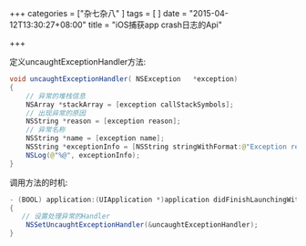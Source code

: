 +++
categories = ["杂七杂八"
]
tags = [
]
date = "2015-04-12T13:30:27+08:00"
title = "iOS捕获app crash日志的Api"

+++

定义uncaughtExceptionHandler方法:

~~~java
void uncaughtExceptionHandler( NSException   *exception) 
{
    // 异常的堆栈信息
    NSArray *stackArray = [exception callStackSymbols];
    // 出现异常的原因
    NSString *reason = [exception reason];
    // 异常名称
    NSString *name = [exception name];
    NSString *exceptionInfo = [NSString stringWithFormat:@"Exception reason：%@\nException name：%@\nException stack：%@",name, reason, stackArray];
    NSLog(@"%@", exceptionInfo);
}
~~~

调用方法的时机:

~~~java
- (BOOL) application:(UIApplication *)application didFinishLaunchingWithOptions:(NSDictionary*)launchOptions
{
   // 设置处理异常的Handler
    NSSetUncaughtExceptionHandler(&uncaughtExceptionHandler);
}
~~~

